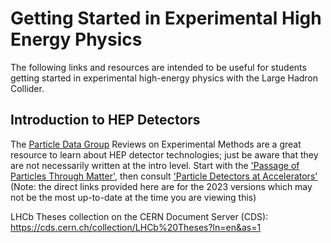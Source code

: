 # Getting Started in Experimental High Energy Physics

The following links and resources are intended to be useful for students getting started in experimental high-energy physics with the Large Hadron Collider.

## Introduction to HEP Detectors

The [Particle Data Group](https://pdg.lbl.gov/) Reviews on Experimental Methods are a great resource to learn about HEP detector technologies; just be aware that they are not 
necessarily written at the intro level.
Start with the ['Passage of Particles Through Matter'](https://pdg.lbl.gov/2023/web/viewer.html?file=../reviews/rpp2023-rev-passage-particles-matter.pdf), 
then consult ['Particle Detectors at Accelerators'](https://pdg.lbl.gov/2023/web/viewer.html?file=../reviews/rpp2023-rev-particle-detectors-accel.pdf)
(Note: the direct links provided here are for the 2023 versions which may not be the most up-to-date at the time you are viewing this)

<!-- Can I find a more gentle intro to HEP detectors? Perhaps from a summer school? -->

LHCb Theses collection on the CERN Document Server (CDS): https://cds.cern.ch/collection/LHCb%20Theses?ln=en&as=1
